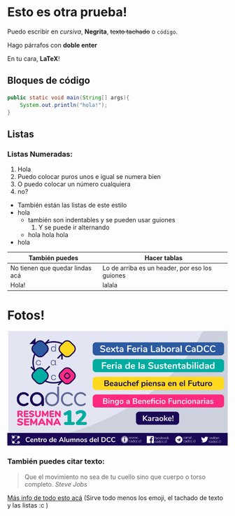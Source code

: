 # Esto es otra prueba!

Puedo escribir en _cursiva_, **Negrita**, <s>texto tachado</s> o `código`.

Hago párrafos con **doble enter**

En tu cara, **LaTeX**! 

## Bloques de código
```java
public static void main(String[] args){
    System.out.println("hola!");
}
```

## Listas

### Listas Numeradas:

1. Hola
1. Puedo colocar puros unos e igual se numera bien
2. O puedo colocar un número cualquiera
40. no?

* También están las listas de este estilo
* hola
  - también son indentables y se pueden usar guiones
    1. Y se puede ir alternando
  - hola hola hola
* hola

También puedes | Hacer tablas
------------ | -------------
No tienen que quedar lindas acá | Lo de arriba es un header, por eso los guiones
Hola! | lalala

# Fotos!

![Las imagenes van en la carpeta _\_static_](_static/s12.png)

### También puedes citar texto:

> Que el movimiento no sea de tu cuello sino que cuerpo o torso completo.
> _Steve Jobs_

[Más info de todo esto acá](https://guides.github.com/features/mastering-markdown/) (Sirve todo menos los emoji, el tachado de texto y las listas :c )
